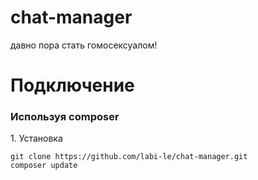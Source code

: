 # chat-manager
давно пора стать гомосексуалом!

# Подключение
### Используя composer
1\. Установка
```
git clone https://github.com/labi-le/chat-manager.git
composer update
```
